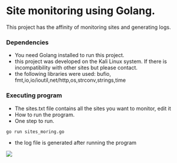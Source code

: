 # Site monitoring using Golang.

This project has the affinity of monitoring sites and generating logs.
### Dependencies

* You need Golang installed to run this project.
* this project was developed on the Kali Linux system. If there is incompatibility with other sites but please contact.
* the following libraries were used: bufio, fmt,io,io/ioutil,net/http,os,strconv,strings,time

### Executing program
* The sites.txt file contains all the sites you want to monitor, edit it
* How to run the program.
* One step to run.
```
go run sites_moring.go
```
* the log file is generated after running the program
<img src="https://i.ibb.co/hRZSJ6f/Captura-de-tela-2022-03-03-000228.png">
